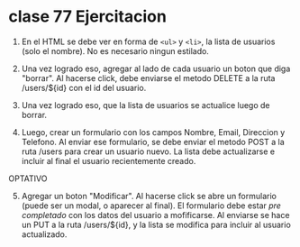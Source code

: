 # clase 77 Ejercitacion

1. En el HTML se debe ver en forma de `<ul>` y `<li>`, la lista de usuarios (solo el nombre). No es necesario ningun estilado.

2. Una vez logrado eso, agregar al lado de cada usuario un boton que diga "borrar". Al hacerse click, debe enviarse el metodo DELETE a la ruta /users/${id} con el id del usuario.

3. Una vez logrado eso, que la lista de usuarios se actualice luego de borrar.

4. Luego, crear un formulario con los campos Nombre, Email, Direccion y Telefono. Al enviar ese formulario, se debe enviar el metodo POST a la ruta /users para crear un usuario nuevo. La lista debe actualizarse e incluir al final el usuario recientemente creado.

OPTATIVO

5. Agregar un boton "Modificar". Al hacerse click se abre un formulario (puede ser un modal, o aparecer al final). El formulario debe estar _pre completado_ con los datos del usuario a mofificarse. Al enviarse se hace un PUT a la ruta /users/${id}, y la lista se modifica para incluir al usuario actualizado.
